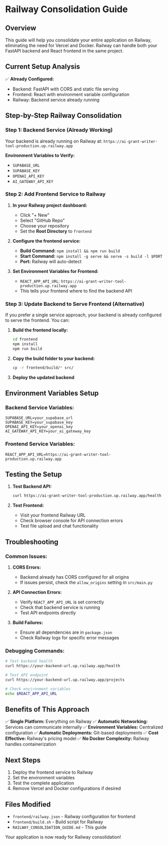# Railway Consolidation Guide

## Overview
This guide will help you consolidate your entire application on Railway, eliminating the need for Vercel and Docker. Railway can handle both your FastAPI backend and React frontend in the same project.

## Current Setup Analysis

✅ **Already Configured:**
- Backend: FastAPI with CORS and static file serving
- Frontend: React with environment variable configuration
- Railway: Backend service already running

## Step-by-Step Railway Consolidation

### Step 1: Backend Service (Already Working)
Your backend is already running on Railway at: `https://ai-grant-writer-tool-production.up.railway.app`

**Environment Variables to Verify:**
- `SUPABASE_URL`
- `SUPABASE_KEY` 
- `OPENAI_API_KEY`
- `AI_GATEWAY_API_KEY`

### Step 2: Add Frontend Service to Railway

1. **In your Railway project dashboard:**
   - Click "+ New" 
   - Select "GitHub Repo"
   - Choose your repository
   - Set the **Root Directory** to `frontend`

2. **Configure the frontend service:**
   - **Build Command:** `npm install && npm run build`
   - **Start Command:** `npm install -g serve && serve -s build -l $PORT`
   - **Port:** Railway will auto-detect

3. **Set Environment Variables for Frontend:**
   - `REACT_APP_API_URL`: `https://ai-grant-writer-tool-production.up.railway.app`
   - This tells your frontend where to find the backend API

### Step 3: Update Backend to Serve Frontend (Alternative)

If you prefer a single service approach, your backend is already configured to serve the frontend. You can:

1. **Build the frontend locally:**
   ```bash
   cd frontend
   npm install
   npm run build
   ```

2. **Copy the build folder to your backend:**
   ```bash
   cp -r frontend/build/* src/
   ```

3. **Deploy the updated backend**

## Environment Variables Setup

### Backend Service Variables:
```
SUPABASE_URL=your_supabase_url
SUPABASE_KEY=your_supabase_key
OPENAI_API_KEY=your_openai_key
AI_GATEWAY_API_KEY=your_ai_gateway_key
```

### Frontend Service Variables:
```
REACT_APP_API_URL=https://ai-grant-writer-tool-production.up.railway.app
```

## Testing the Setup

1. **Test Backend API:**
   ```bash
   curl https://ai-grant-writer-tool-production.up.railway.app/health
   ```

2. **Test Frontend:**
   - Visit your frontend Railway URL
   - Check browser console for API connection errors
   - Test file upload and chat functionality

## Troubleshooting

### Common Issues:

1. **CORS Errors:**
   - Backend already has CORS configured for all origins
   - If issues persist, check the `allow_origins` setting in `src/main.py`

2. **API Connection Errors:**
   - Verify `REACT_APP_API_URL` is set correctly
   - Check that backend service is running
   - Test API endpoints directly

3. **Build Failures:**
   - Ensure all dependencies are in `package.json`
   - Check Railway logs for specific error messages

### Debugging Commands:

```bash
# Test backend health
curl https://your-backend-url.up.railway.app/health

# Test API endpoint
curl https://your-backend-url.up.railway.app/projects

# Check environment variables
echo $REACT_APP_API_URL
```

## Benefits of This Approach

✅ **Single Platform:** Everything on Railway
✅ **Automatic Networking:** Services can communicate internally
✅ **Environment Variables:** Centralized configuration
✅ **Automatic Deployments:** Git-based deployments
✅ **Cost Effective:** Railway's pricing model
✅ **No Docker Complexity:** Railway handles containerization

## Next Steps

1. Deploy the frontend service to Railway
2. Set the environment variables
3. Test the complete application
4. Remove Vercel and Docker configurations if desired

## Files Modified

- `frontend/railway.json` - Railway configuration for frontend
- `frontend/build.sh` - Build script for Railway
- `RAILWAY_CONSOLIDATION_GUIDE.md` - This guide

Your application is now ready for Railway consolidation! 